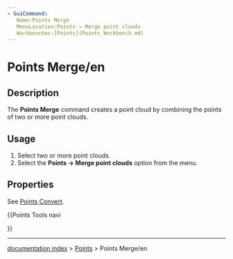 ```yaml
---
- GuiCommand:
   Name:Points Merge
   MenuLocation:Points → Merge point clouds
   Workbenches:[Points](Points_Workbench.md)
---
```


# Points Merge/en

## Description

The **Points Merge** command creates a point cloud by combining the points of two or more point clouds.

## Usage

1.  Select two or more point clouds.
2.  Select the **Points → Merge point clouds** option from the menu.

## Properties

See [Points Convert](Points_Convert.md).





{{Points Tools navi

}}

---
[documentation index](../README.md) > [Points](Points_Workbench.md) > Points Merge/en
